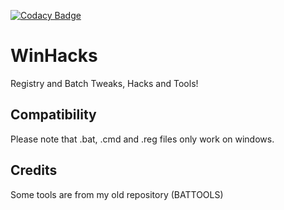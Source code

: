[![Codacy Badge](https://app.codacy.com/project/badge/Grade/ce7a3db501304a78bc578b9377418ace)](https://www.codacy.com/manual/devilAPI/WinHacks?utm_source=github.com&amp;utm_medium=referral&amp;utm_content=devilAPI/WinHacks&amp;utm_campaign=Badge_Grade)
# WinHacks
Registry and Batch Tweaks, Hacks and Tools!
## Compatibility
Please note that .bat, .cmd and .reg files only work on windows.
## Credits
Some tools are from my old repository (BATTOOLS)
